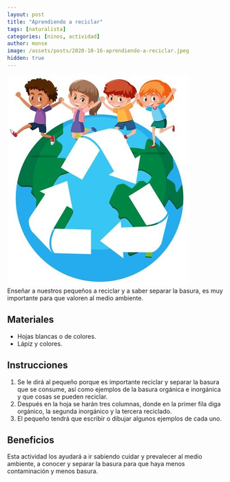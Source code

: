```yaml
---
layout: post
title: "Aprendiendo a reciclar"
tags: [naturalista]
categories: [ninos, actividad]
author: monse
image: /assets/posts/2020-10-16-aprendiendo-a-reciclar.jpeg
hidden: true
---
```

![Actividad de reciclaje](/assets/posts/2020-10-16-aprendiendo-a-reciclar.jpeg)<br/> 
Enseñar a nuestros pequeños a reciclar y a saber separar la basura, es muy importante para que valoren al medio ambiente.

## Materiales 
- Hojas blancas o de colores.
- Lápiz y colores. 

## Instrucciones 
1. Se le dirá al pequeño porque es importante reciclar y separar la basura que se consume, así como ejemplos de la basura orgánica e inorgánica y que cosas se pueden reciclar.
2. Después en la hoja se harán tres columnas, donde en la primer fila diga orgánico, la segunda inorgánico y la tercera reciclado.
3. El pequeño tendrá que escribir o dibujar algunos ejemplos de cada uno. 

## Beneficios 
Esta actividad los ayudará a ir sabiendo cuidar y prevalecer al medio ambiente, a conocer y separar la basura para que haya menos contaminación y menos basura.